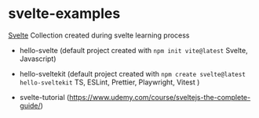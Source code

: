 # svelte-examples

[Svelte](https://svelte.dev/)
Collection created during svelte learning process


- hello-svelte (default project created with ```npm init vite@latest``` Svelte, Javascript)
- hello-sveltekit (default project created with ```npm create svelte@latest hello-sveltekit``` TS, ESLint, Prettier, Playwright, Vitest )


- svelte-tutorial (https://www.udemy.com/course/sveltejs-the-complete-guide/)
